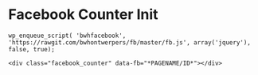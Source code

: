 # Facebook Counter Init

```
wp_enqueue_script( 'bwhfacebook', 'https://rawgit.com/bwhontwerpers/fb/master/fb.js', array('jquery'), false, true);
```

```
<div class="facebook_counter" data-fb="*PAGENAME/ID*"></div>
```
